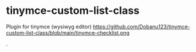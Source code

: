 # tinymce-custom-list-class
Plugin for tinymce (wysiwyg editor)
https://github.com/Dobanu123/tinymce-custom-list-class/blob/main/tinymce-checklist.png

.
